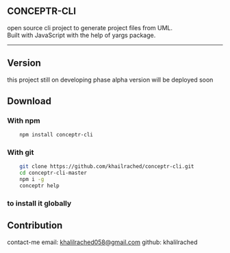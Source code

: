 
## CONCEPTR-CLI
<p>
open source cli project to generate project files from UML.<br>
Built with JavaScript with the help of yargs package.<br>
</p>

---

## Version
this project still on developing phase
alpha version will be deployed soon 
## Download
<div> 

<h3>With npm</h3>

```bash
    npm install conceptr-cli 
```

<div>

<h3>With git</h3>

```bash
    git clone https://github.com/khailrached/conceptr-cli.git 
    cd conceptr-cli-master
    npm i -g
    conceptr help
```

<h3>to install it globally</h3>

<div>

## Contribution
contact-me 
email: khalilrached058@gmail.com
github: khalilrached
